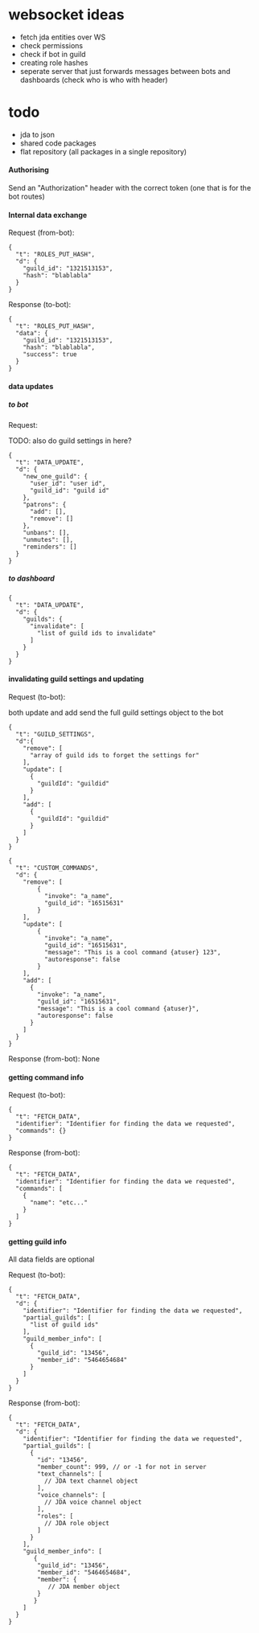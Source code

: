 # websocket ideas

- fetch jda entities over WS
- check permissions
- check if bot in guild
- creating role hashes
- seperate server that just forwards messages between bots and dashboards (check who is who with header)

# todo
- jda to json
- shared code packages
- flat repository (all packages in a single repository)

#### Authorising
Send an "Authorization" header with the correct token (one that is for the bot routes)


#### Internal data exchange
Request (from-bot):
```json5
{
  "t": "ROLES_PUT_HASH",
  "d": {
    "guild_id": "1321513153",
    "hash": "blablabla"
  }
}
```
Response (to-bot):
```json5
{
  "t": "ROLES_PUT_HASH",
  "data": {
    "guild_id": "1321513153",
    "hash": "blablabla",
    "success": true 
  }
}
```

#### data updates
##### to bot
Request:

TODO: also do guild settings in here? 
```json5
{
  "t": "DATA_UPDATE",
  "d": {
    "new_one_guild": {
      "user_id": "user id",
      "guild_id": "guild id"
    },
    "patrons": {
      "add": [],
      "remove": []
    },
    "unbans": [],
    "unmutes": [],
    "reminders": []
  }
}
```

##### to dashboard
```json5
{
  "t": "DATA_UPDATE",
  "d": {
    "guilds": {
      "invalidate": [
        "list of guild ids to invalidate"
      ]
    }
  }
}
```

#### invalidating guild settings and updating
Request (to-bot):

both update and add send the full guild settings object to the bot
```json5
{
  "t": "GUILD_SETTINGS",
  "d":{
    "remove": [
      "array of guild ids to forget the settings for"
    ],
    "update": [
      {
        "guildId": "guildid"
      }
    ],
    "add": [
      {
        "guildId": "guildid"
      }
    ]
  } 
}
```
```json5
{
  "t": "CUSTOM_COMMANDS",
  "d": {
    "remove": [
        {
          "invoke": "a_name",
          "guild_id": "16515631"
        }
    ],
    "update": [
        {
          "invoke": "a_name",
          "guild_id": "16515631",
          "message": "This is a cool command {atuser} 123",
          "autoresponse": false
        }
    ],
    "add": [
      {
        "invoke": "a_name",
        "guild_id": "16515631",
        "message": "This is a cool command {atuser}",
        "autoresponse": false
      }
    ]
  }
}
```
Response (from-bot): None

#### getting command info
Request (to-bot):
```json5
{
  "t": "FETCH_DATA",
  "identifier": "Identifier for finding the data we requested",
  "commands": {}
}
```
Response (from-bot):
```json5
{
  "t": "FETCH_DATA",
  "identifier": "Identifier for finding the data we requested",
  "commands": [
    {
      "name": "etc..."
    }
  ]
}
```

#### getting guild info
All data fields are optional

Request (to-bot):
```json5
{
  "t": "FETCH_DATA",
  "d": {
    "identifier": "Identifier for finding the data we requested",
    "partial_guilds": [
      "list of guild ids"
    ],
    "guild_member_info": [
      {
        "guild_id": "13456",
        "member_id": "5464654684"
      }
    ]
  }
}
```
Response (from-bot):
```json5
{
  "t": "FETCH_DATA",
  "d": {
    "identifier": "Identifier for finding the data we requested",
    "partial_guilds": [
      {
        "id": "13456",
        "member_count": 999, // or -1 for not in server
        "text_channels": [
          // JDA text channel object
        ],
        "voice_channels": [
          // JDA voice channel object
        ],
        "roles": [
          // JDA role object
        ]
      }
    ],
    "guild_member_info": [
       {
        "guild_id": "13456",
        "member_id": "5464654684",
        "member": {
           // JDA member object
        }
       }
    ]
  }
}
```
